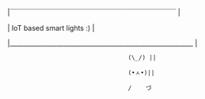 |￣￣￣￣￣￣￣￣￣￣￣￣￣￣￣￣￣￣￣￣￣￣￣￣ | 

  |                 IoT based smart lights :)                                                                                      |

|__________________________________________________________ |

                                      (\_/) ||
                                      
                                      (•ㅅ•)|| 
                                      
                                      /    づ

